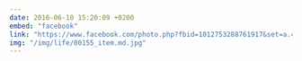 ```yaml
---
date: 2016-06-10 15:20:09 +0200
embed: "facebook"
link: "https://www.facebook.com/photo.php?fbid=1012753288761917&set=a.434824216554830.89303.100000817666251&type=3"
img: "/img/life/00155_item.md.jpg"
---
```

